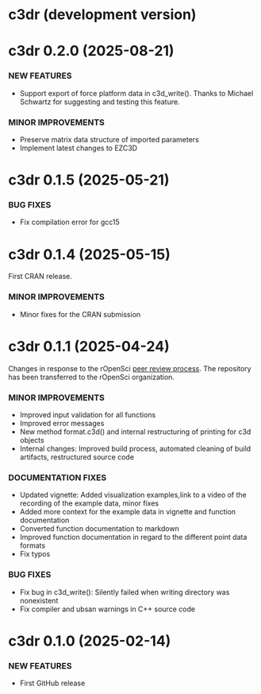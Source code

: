 c3dr (development version)
===========================



c3dr 0.2.0 (2025-08-21)
===========================

### NEW FEATURES

  * Support export of force platform data in c3d_write(). Thanks to Michael Schwartz for suggesting and testing this feature.
  
### MINOR IMPROVEMENTS

  * Preserve matrix data structure of imported parameters
  * Implement latest changes to EZC3D

c3dr 0.1.5 (2025-05-21)
===========================

### BUG FIXES

  * Fix compilation error for gcc15


c3dr 0.1.4 (2025-05-15)
===========================

First CRAN release.

### MINOR IMPROVEMENTS

  * Minor fixes for the CRAN submission

c3dr 0.1.1 (2025-04-24)
========================

Changes in response to the rOpenSci [peer review process](https://github.com/ropensci/software-review/issues/686).
The repository has been transferred to the rOpenSci organization.

### MINOR IMPROVEMENTS

  * Improved input validation for all functions
  * Improved error messages
  * New method format.c3d() and internal restructuring of printing for c3d objects
  * Internal changes: Improved build process, automated cleaning of build artifacts, restructured source code

### DOCUMENTATION FIXES

  * Updated vignette: Added visualization examples,link to a video of the recording of the example data, minor fixes
  * Added more context for the example data in vignette and function documentation
  * Converted function documentation to markdown
  * Improved function documentation in regard to the different point data formats
  * Fix typos

### BUG FIXES
  
  * Fix bug in c3d_write(): Silently failed when writing directory was nonexistent
  * Fix compiler and ubsan warnings in C++ source code

c3dr 0.1.0 (2025-02-14)
========================

### NEW FEATURES

  * First GitHub release

